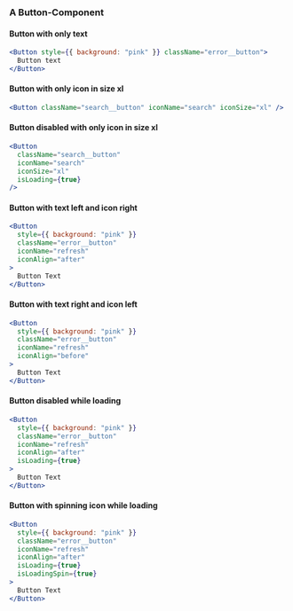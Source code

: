 ### A Button-Component

#### Button with only text

```jsx
<Button style={{ background: "pink" }} className="error__button">
  Button text
</Button>
```

#### Button with only icon in size xl

```jsx
<Button className="search__button" iconName="search" iconSize="xl" />
```

#### Button disabled with only icon in size xl

```jsx
<Button
  className="search__button"
  iconName="search"
  iconSize="xl"
  isLoading={true}
/>
```

#### Button with text left and icon right

```jsx
<Button
  style={{ background: "pink" }}
  className="error__button"
  iconName="refresh"
  iconAlign="after"
>
  Button Text
</Button>
```

#### Button with text right and icon left

```jsx
<Button
  style={{ background: "pink" }}
  className="error__button"
  iconName="refresh"
  iconAlign="before"
>
  Button Text
</Button>
```

#### Button disabled while loading

```jsx
<Button
  style={{ background: "pink" }}
  className="error__button"
  iconName="refresh"
  iconAlign="after"
  isLoading={true}
>
  Button Text
</Button>
```

#### Button with spinning icon while loading

```jsx
<Button
  style={{ background: "pink" }}
  className="error__button"
  iconName="refresh"
  iconAlign="after"
  isLoading={true}
  isLoadingSpin={true}
>
  Button Text
</Button>
```
